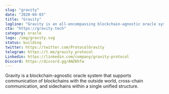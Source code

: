 ```yaml
---
slug: "gravity"
date: "2020-04-03"
title: "Gravity"
logline: "Gravity is an all-encompassing blockchain-agnostic oracle system."
cta: "https://gravity.tech"
category: oracle
logo: /img/gravity.svg
status: building
twitter: https://twitter.com/ProtocolGravity
telegram: https://t.me/gravity_protocol
Linkedin: https://linkedin.com/company/gravity-protocol
Discord: https://discord.gg/ANZKhTw
---
```


Gravity is a blockchain-agnostic oracle system that supports communication of blockchains with the outside world, cross-chain communication, and sidechains within a single unified structure.
